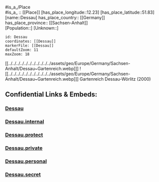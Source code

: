 ﻿---
location: [51.83,12.23] 
mapzoom: [7,12] 
mapmarker: city 
type: City
tags:
- geo/City


SpocWebEntityId: 29759
isDeleted: false
confidential: public

---
	

#is_a_/Place  
#is_a_ :: [[Place]] 
[has_place_longitude::12.23] 
[has_place_latitude::51.83] 
[name::Dessau] 
has_place_country:: [[Germany]]  
has_place_province:: [[Sachsen-Anhalt]]  
[Population::] 
[Unknown::] 


```leaflet
id: Dessau
coordinates: [[Dessau]] 
markerFile: [[Dessau]] 
defaultZoom: 11 
maxZoom: 18
```

[[../../../../../../../../../../../assets/geo/Europe/Germany/Sachsen-Anhalt/Dessau~Gartenreich.webp]]] ![[../../../../../../../../../../../assets/geo/Europe/Germany/Sachsen-Anhalt/Dessau~Gartenreich.webp]]] 
Gartenreich Dessau-Wörlitz (2000) 


## Confidential Links & Embeds: 

### [Dessau](/_public/Earth/Continent/Europe/Europe~Central/Germany/Germany~East/Sachsen-Anhalt/counties~SA/Dessau-Roßlau/City/Dessau.md) 

### [Dessau.internal](/_internal/Earth/Continent/Europe/Europe~Central/Germany/Germany~East/Sachsen-Anhalt/counties~SA/Dessau-Roßlau/City/Dessau.internal.md) 

### [Dessau.protect](/_protect/Earth/Continent/Europe/Europe~Central/Germany/Germany~East/Sachsen-Anhalt/counties~SA/Dessau-Roßlau/City/Dessau.protect.md) 

### [Dessau.private](/_private/Earth/Continent/Europe/Europe~Central/Germany/Germany~East/Sachsen-Anhalt/counties~SA/Dessau-Roßlau/City/Dessau.private.md) 

### [Dessau.personal](/_personal/Earth/Continent/Europe/Europe~Central/Germany/Germany~East/Sachsen-Anhalt/counties~SA/Dessau-Roßlau/City/Dessau.personal.md) 

### [Dessau.secret](/_secret/Earth/Continent/Europe/Europe~Central/Germany/Germany~East/Sachsen-Anhalt/counties~SA/Dessau-Roßlau/City/Dessau.secret.md) 
